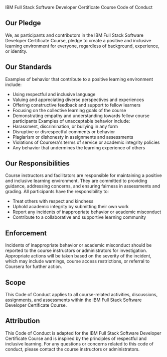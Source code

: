 IBM Full Stack Software Developer Certificate Course Code of Conduct
## Our Pledge
We, as participants and contributors in the IBM Full Stack Software Developer Certificate Course, pledge to create a positive and inclusive learning environment for everyone, regardless of background, experience, or identity.
## Our Standards
Examples of behavior that contribute to a positive learning environment include:
- Using respectful and inclusive language
- Valuing and appreciating diverse perspectives and experiences
- Offering constructive feedback and support to fellow learners
- Focusing on the collective learning goals of the course
- Demonstrating empathy and understanding towards fellow course participants
Examples of unacceptable behavior include:
- Harassment, discrimination, or bullying in any form
- Disruptive or disrespectful comments or behavior
- Plagiarism or dishonesty in assignments and assessments
- Violations of Coursera's terms of service or academic integrity policies
- Any behavior that undermines the learning experience of others
## Our Responsibilities
Course instructors and facilitators are responsible for maintaining a positive and inclusive learning environment. They are committed to providing guidance, addressing concerns, and ensuring fairness in assessments and grading.
All participants have the responsibility to:
- Treat others with respect and kindness
- Uphold academic integrity by submitting their own work
- Report any incidents of inappropriate behavior or academic misconduct
- Contribute to a collaborative and supportive learning community
## Enforcement
Incidents of inappropriate behavior or academic misconduct should be reported to the course instructors or administrators for investigation. Appropriate actions will be taken based on the severity of the incident, which may include warnings, course access restrictions, or referral to Coursera for further action.
## Scope
This Code of Conduct applies to all course-related activities, discussions, assignments, and assessments within the IBM Full Stack Software Developer Certificate Course.
## Attribution
This Code of Conduct is adapted for the IBM Full Stack Software Developer Certificate Course and is inspired by the principles of respectful and inclusive learning.
For any questions or concerns related to this code of conduct, please contact the course instructors or administrators.
